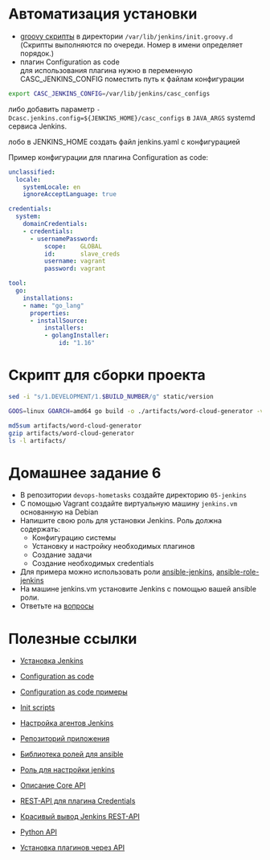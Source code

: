 # Автоматизация установки

- [groovy скрипты](auto/scripts/02-admin-user.groovy) в директории `/var/lib/jenkins/init.groovy.d` (Скрипты выполняются по очереди. Номер в имени определяет порядок.)
- плагин Configuration as code<br>
для использования плагина нужно в переменную CASC_JENKINS_CONFIG поместить путь к файлам конфигурации <br>
```bash
export CASC_JENKINS_CONFIG=/var/lib/jenkins/casc_configs
```
либо добавить параметр `-Dcasc.jenkins.config=${JENKINS_HOME}/casc_configs` в `JAVA_ARGS` systemd сервиса Jenkins.

лобо в JENKINS_HOME создать файл jenkins.yaml с конфигурацией

Пример конфигурации для плагина Configuration as code:

```yml
unclassified:
  locale:
    systemLocale: en
    ignoreAcceptLanguage: true

credentials:
  system:
    domainCredentials:
    - credentials:
      - usernamePassword:
          scope:    GLOBAL
          id:       slave_creds
          username: vagrant
          password: vagrant

tool:
  go:
    installations:
    - name: "go_lang"
      properties:
      - installSource:
          installers:
          - golangInstaller:
              id: "1.16"
```


# Скрипт для сборки проекта

```bash
sed -i "s/1.DEVELOPMENT/1.$BUILD_NUMBER/g" static/version

GOOS=linux GOARCH=amd64 go build -o ./artifacts/word-cloud-generator -v 

md5sum artifacts/word-cloud-generator
gzip artifacts/word-cloud-generator
ls -l artifacts/
```

# Домашнее задание 6

- В репозитории `devops-hometasks` создайте директорию `05-jenkins`
- C помощью Vagrant создайте виртуальную машину `jenkins.vm` основанную на Debian
- Напишите свою роль для установки Jenkins. Роль должна содержать:
  - Конфигурацию системы
  - Установку и настройку необходимых плагинов
  - Создание задачи
  - Создание необходимых credentials
- Для примера можно использовать роли [ansible-jenkins](https://github.com/emmetog/ansible-jenkins), [ansible-role-jenkins](https://github.com/geerlingguy/ansible-role-jenkins)
- На машине jenkins.vm установите Jenkins с помощью вашей ansible роли. 
- Ответьте на [вопросы](https://forms.gle/EsuLVvCHSsvB8mjCA)

# Полезные ссылки

- [Установка Jenkins](https://jenkins.io/doc/book/installing/)

- [Configuration as code](https://plugins.jenkins.io/configuration-as-code/)
- [Configuration as code примеры](https://github.com/jenkinsci/configuration-as-code-plugin/blob/master/demos/README.adoc)
- [Init scripts](https://github.com/roboshop-jenkins/jenkins/tree/master/init-scripts)

- [Настройка агентов Jenkins](https://kamaok.org.ua/?p=2929)
- [Репозиторий приложения](https://github.com/wickett/word-cloud-generator)
- [Библиотека ролей для ansible](https://galaxy.ansible.com)
- [Роль для настройки jenkins](https://github.com/emmetog/ansible-jenkins)
  
- [Описание Core API](https://wiki.jenkins.io/display/JENKINS/Remote+access+API)
- [REST-API для плагина Credentials](https://support.cloudbees.com/hc/en-us/articles/360030526992-How-to-manage-Credentials-via-the-REST-API)
- [Красивый вывод Jenkins REST-API](http://automation-remarks.com/kak-prruchit-jenkins-api/)
- [Python API](https://jenkinsapi.readthedocs.io/en/latest/using_jenkinsapi.html)
- [Установка плагинов через API](https://www.anycodings.com/1questions/1072214/how-to-install-plugins-in-jenkins-with-the-help-of-jenkins-remote-access-api)
